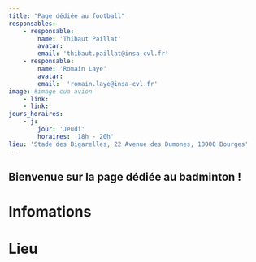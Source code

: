 ```yaml
---
title: "Page dédiée au football"
responsables:   
    - responsable:
        name: 'Thibaut Paillat'
        avatar:
        email: 'thibaut.paillat@insa-cvl.fr' 
    - responsable:
        name: 'Romain Laye'
        avatar:
        email:  'romain.laye@insa-cvl.fr'
image: #image cua avion
    - link:
    - link:
jours_horaires:
    - j:
        jour: 'Jeudi'
        horaires: '18h - 20h'
lieu: 'Stade des Bigarelles, 22 Avenue des Dumones, 18000 Bourges'
---
```


## Bienvenue sur la page dédiée au badminton !
# Infomations


# Lieu